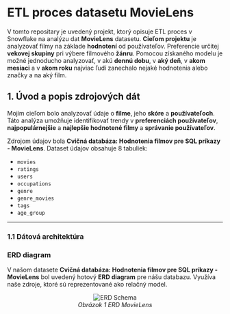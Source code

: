 # **ETL proces datasetu MovieLens**

V tomto repositary je uvedený projekt, ktorý opisuje ETL proces v Snowflake na analýzu dat **MovieLens** datasetu. **Cieľom projektu** je analyzovať filmy na základe **hodnotení** od používateľov. Preferencie určitej **vekovej skupiny** pri výbere filmového **žánru**. Pomocou získaného modelu je možné jednoducho analyzovať, v akú **dennú dobu**, v **aký deň**, v **akom mesiaci** a v **akom roku** najviac ľudí zanechalo nejaké hodnotenia alebo značky a na aký film.

## **1. Úvod a popis zdrojových dát**

Mojím cieľom bolo analyzovať údaje o **filme**, jeho **skóre** a **používateľoch**. Táto analýza umožňuje identifikovať trendy v **preferenciách používateľov**, **najpopulárnejšie** a **najlepšie hodnotené filmy** a **správanie používateľov**.

Zdrojom údajov bola **Cvičná databáza: Hodnotenia filmov pre SQL príkazy - MovieLens**. Dataset údajov obsahuje 8 tabuliek:
- `movies`
- `ratings`
- `users`
- `occupations`
- `genre`
- `genre_movies`
- `tags`
- `age_group`

---
### **1.1 Dátová architektúra**

### **ERD diagram**
V našom datasete **Cvičná databáza: Hodnotenia filmov pre SQL príkazy - MovieLens** bol uvedený hotový **ERD diagram** pre nášu databazu. Využíva naše zdroje, ktoré sú reprezentované ako relačný model.

<p align="center">
  <img src="https://github.com/geniuusxgod/MovieLens_db_project/MovieLens_ERD.png" alt="ERD Schema">
  <br>
  <em>Obrázok 1 ERD MovieLens</em>
</p>
